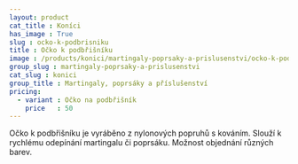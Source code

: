 ```yaml
---
layout: product
cat_title : Koníci
has_image : True
slug : ocko-k-podbrisniku
title : Očko k podbřišníku
image : /products/konici/martingaly-poprsaky-a-prislusenstvi/ocko-k-podbrisniku.jpg
group_slug : martingaly-poprsaky-a-prislusenstvi
cat_slug : konici
group_title : Martingaly, poprsáky a příslušenství
pricing:
  - variant : Očko na podbřišník
    price   : 50
---
```


Očko k podbřišníku je vyráběno z nylonových popruhů s kováním.
Slouží k rychlému odepínání martingalu či poprsáku.
Možnost objednání různých barev.

